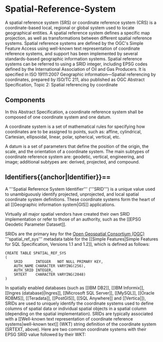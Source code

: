 
# Spatial-Reference-System
A spatial reference system (SRS) or coordinate reference system (CRS) is a coordinate-based local, regional or global system used to locate geographical entities. A spatial reference system defines a specific map projection, as well as transformations between different spatial reference systems. Spatial reference systems are defined by the OGC's Simple Feature Access using well-known text representation of coordinate reference systems, and support has been implemented by several standards-based geographic information systems. Spatial reference systems can be referred to using a SRID integer, including EPSG codes defined by the International Association of Oil and Gas Producers. It is specified in ISO 19111:2007 Geographic information—Spatial referencing by coordinates, prepared by ISO/TC 211, also published as OGC Abstract Specification, Topic 2: Spatial referencing by coordinate



## Components

In this Abstract Specification, a coordinate reference system shall be composed of one coordinate system and one datum.

A coordinate system is a set of mathematical rules for specifying how coordinates are to be assigned to points, such as: affine, cylindrical, Cartesian, ellipsoidal, linear, polar, spherical, vertical, etc.

A datum is a set of parameters that define the position of the origin, the scale, and the orientation of a coordinate system.
The main subtypes of coordinate reference system are: geodetic, vertical, engineering, and image; additional subtypes are: derived, projected, and compound. 



## Identifiers{{anchor|Identifier}}==
A '''Spatial Reference System Identifier''' ('''SRID''') is a unique value used to unambiguously identify projected, unprojected, and local spatial coordinate system definitions. These coordinate systems form the heart of all [[Geographic information system|GIS]] applications.

Virtually all major spatial vendors have created their own SRID implementation or refer to those of an authority, such as the [[EPSG Geodetic Parameter Dataset]].

SRIDs are the primary key for the [Open Geospatial Consortium (OGC)](https://en.wikipedia.org/wiki/Open_Geospatial_Consortium) '''spatial_ref_sys''' metadata table for the [[Simple Features|Simple Features for SQL Specification, Versions 1.1 and 1.2]],  which is defined as follows:

```
CREATE TABLE SPATIAL_REF_SYS
(
    SRID      INTEGER   NOT NULL PRIMARY KEY,
    AUTH_NAME CHARACTER VARYING(256),
    AUTH_SRID INTEGER,
    SRTEXT    CHARACTER VARYING(2048)
)
```
In spatially enabled databases (such as [[IBM DB2]], [[IBM Informix]], [[Ingres (database)|Ingres]], [[Microsoft SQL Server]], [[MySQL]], [[Oracle RDBMS]], [[Teradata]], [[PostGIS]], [[SQL Anywhere]] and [[Vertica]]), SRIDs are used to uniquely identify the coordinate systems used to define columns of spatial data or individual spatial objects in a spatial column (depending on the spatial implementation).  SRIDs are typically associated with a [[Well-known text representation of coordinate reference systems|well-known text]] (WKT) string definition of the coordinate system (SRTEXT, above).
Here are two common coordinate systems with their EPSG SRID value followed by their WKT:

